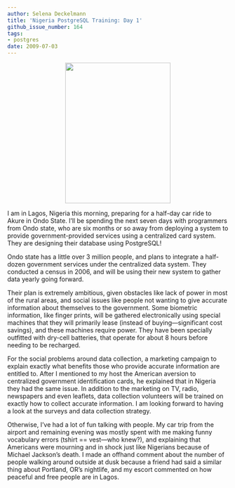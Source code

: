 ```yaml
---
author: Selena Deckelmann
title: 'Nigeria PostgreSQL Training: Day 1'
github_issue_number: 164
tags:
- postgres
date: 2009-07-03
---
```




<a href="https://2.bp.blogspot.com/_lsIXJbnz6n8/Sk2hxvAUlPI/AAAAAAAAACI/sXqWEP6Tco4/s1600-h/IMG_0625.jpg" onblur="try {parent.deselectBloggerImageGracefully();} catch(e) {}"><img alt="" border="0" id="BLOGGER_PHOTO_ID_5354113407816865010" src="/blog/2009/07/nigeria-postgresql-training-day-1/image-0.jpeg" style="display:block; margin:0px auto 10px; text-align:center;cursor:pointer; cursor:hand;width: 240px; height: 320px;"/></a>

I am in Lagos, Nigeria this morning, preparing for a half-day car ride to Akure in Ondo State. I’ll be spending the next seven days with programmers
from Ondo state, who are six months or so away from deploying a system to provide government-provided services using a centralized card system. They
are designing their database using PostgreSQL!

Ondo state has a little over 3 million people, and plans to integrate a half-dozen government services under the centralized data system. They conducted
a census in 2006, and will be using their new system to gather data yearly going forward.

Their plan is extremely ambitious, given obstacles like lack of power in most of the rural areas, and social issues like people not wanting to give
accurate information about themselves to the government. Some biometric information, like finger prints, will be gathered electronically using 
special machines that they will primarily lease (instead of buying—​significant cost savings), and these machines require power. They have been specially
outfitted with dry-cell batteries, that operate for about 8 hours before needing to be recharged.

For the social problems around data collection, a marketing campaign to explain exactly what benefits those who provide accurate information are
entitled to. After I mentioned to my host the American aversion to centralized government identification cards, he explained that in Nigeria they 
had the same issue. In addition to the marketing on TV, radio, newspapers and even leaflets, data collection volunteers will be trained on exactly
how to collect accurate information. I am looking forward to having a look at the surveys and data collection strategy.

Otherwise, I’ve had a lot of fun talking with people. My car trip from the airport and remaining evening was mostly spent with me making funny vocabulary errors (tshirt == vest—​who knew?), and explaining that Americans were mourning and in shock just like Nigerians because of Michael Jackson’s death. I made an offhand comment about the number of people walking around outside at dusk because a friend had said a similar thing about Portland, OR’s nightlife, and my escort commented on how peaceful and free people are in Lagos.


